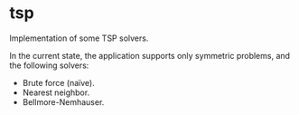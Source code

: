 # tsp
Implementation of some TSP solvers.

In the current state, the application supports only symmetric problems, and the following solvers: 

* Brute force (naïve).
* Nearest neighbor.
* Bellmore-Nemhauser.

